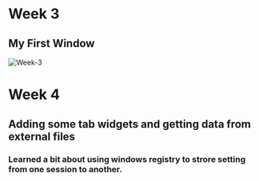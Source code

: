 # Week 3

## My First Window
![Week-3](https://pedrocu.github.io/pics/Week3_image-1.JPG "First Window")

# Week 4

## Adding some tab widgets and getting data from external files
### Learned a bit about using windows registry to strore setting from one session to another.
